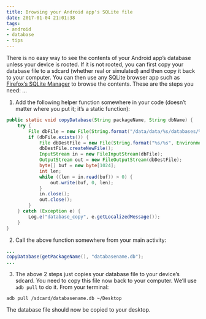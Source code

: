 ```yaml
---
title: Browsing your Android app's SQLite file
date: 2017-01-04 21:01:38
tags:
- android
- database
- tips
---
```


There is no easy way to see the contents of your Android app’s database unless your device is rooted. If it is not rooted, you can first copy your database file to a sdcard (whether real or simulated) and then copy it back to your computer. You can then use any SQLite browser app such as [Firefox’s SQLite Manager](https://addons.mozilla.org/en-us/firefox/addon/sqlite-manager/) to browse the contents. These are the steps you need: ...

<!--more-->

1) Add the following helper function somewhere in your code (doesn’t matter where you put it; it’s a static function):

```java
public static void copyDatabase(String packageName, String dbName) {
    try {
        File dbFile = new File(String.format("/data/data/%s/databases/%s", packageName, dbName));
        if (dbFile.exists()) {
            File dbDestFile = new File(String.format("%s/%s", Environment.getExternalStorageDirectory().getAbsoluteFile(), dbName));
            dbDestFile.createNewFile();
            InputStream in = new FileInputStream(dbFile);
            OutputStream out = new FileOutputStream(dbDestFile);
            byte[] buf = new byte[1024];
            int len;
            while ((len = in.read(buf)) > 0) {
                out.write(buf, 0, len);
            }
            in.close();
            out.close();
        }
    } catch (Exception e) {
        Log.e("database_copy", e.getLocalizedMessage());
    }
}
```

2) Call the above function somewhere from your main activity:

```java
...
copyDatabase(getPackageName(), "databasename.db");
...
```

3) The above 2 steps just copies your database file to your device’s sdcard. You need to copy this file now back to your computer. We’ll use `adb pull` to do it. From your terminal:


```shell
adb pull /sdcard/databasename.db ~/Desktop
```

The database file should now be copied to your desktop.